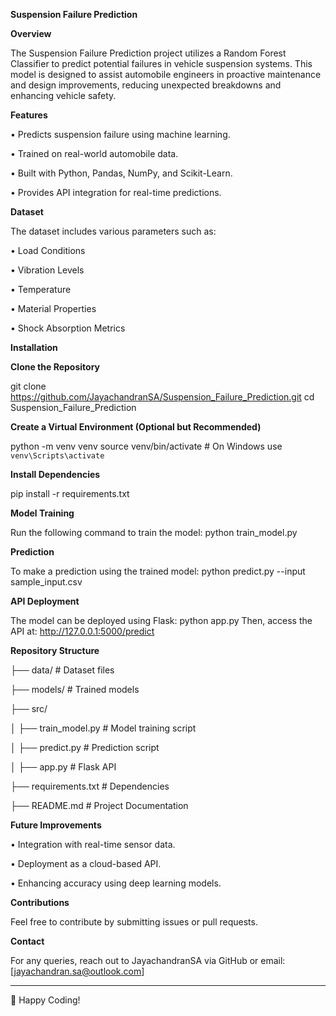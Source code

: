 **Suspension Failure Prediction**

**Overview**

The Suspension Failure Prediction project utilizes a Random Forest Classifier to predict potential failures in vehicle suspension systems. This model is designed to assist automobile engineers in proactive maintenance and design improvements, reducing unexpected breakdowns and enhancing vehicle safety.

**Features**

•	Predicts suspension failure using machine learning.

•	Trained on real-world automobile data.

•	Built with Python, Pandas, NumPy, and Scikit-Learn.

•	Provides API integration for real-time predictions.

**Dataset**

The dataset includes various parameters such as:

•	Load Conditions

•	Vibration Levels

•	Temperature

•	Material Properties

•	Shock Absorption Metrics

**Installation**

**Clone the Repository**

git clone https://github.com/JayachandranSA/Suspension_Failure_Prediction.git
cd Suspension_Failure_Prediction

**Create a Virtual Environment (Optional but Recommended)**

python -m venv venv
source venv/bin/activate  # On Windows use `venv\Scripts\activate`

**Install Dependencies**

pip install -r requirements.txt

**Model Training**

Run the following command to train the model:
python train_model.py

**Prediction**

To make a prediction using the trained model:
python predict.py --input sample_input.csv

**API Deployment**

The model can be deployed using Flask:
python app.py
Then, access the API at: http://127.0.0.1:5000/predict

**Repository Structure**

├── data/                     # Dataset files

├── models/                   # Trained models

├── src/

│   ├── train_model.py        # Model training script

│   ├── predict.py            # Prediction script

│   ├── app.py                # Flask API

├── requirements.txt          # Dependencies

├── README.md                 # Project Documentation

**Future Improvements**

•	Integration with real-time sensor data.

•	Deployment as a cloud-based API.

•	Enhancing accuracy using deep learning models.

**Contributions**

Feel free to contribute by submitting issues or pull requests.

**Contact**

For any queries, reach out to JayachandranSA via GitHub or email:[jayachandran.sa@outlook.com]
________________________________________
🚀 Happy Coding!

